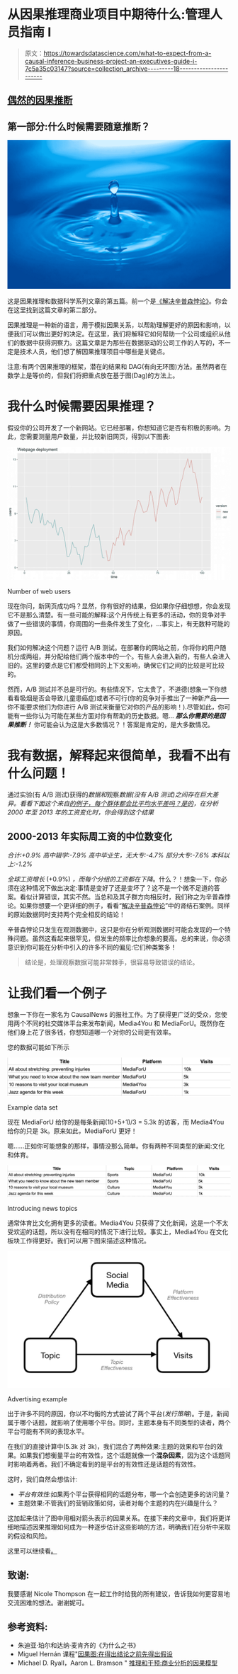 # 从因果推理商业项目中期待什么:管理人员指南 I

> 原文：<https://towardsdatascience.com/what-to-expect-from-a-causal-inference-business-project-an-executives-guide-i-7c5a35c03147?source=collection_archive---------18----------------------->

## [偶然的因果推断](https://towardsdatascience.com/tagged/casual-causal-inference)

## 第一部分:什么时候需要随意推断？

![](img/9cfd0be5f87baa72d9075f6922c6a472.png)

这是因果推理和数据科学系列文章的第五篇。前一个是[《解决辛普森悖论》](/solving-simpsons-paradox-e85433c68d03)。你会在这里找到这篇文章的第二部分。

因果推理是一种新的语言，用于模拟因果关系，以帮助理解更好的原因和影响，以便我们可以做出更好的决定。在这里，我们将解释它如何帮助一个公司或组织从他们的数据中获得洞察力。这篇文章是为那些在数据驱动的公司工作的人写的，不一定是技术人员，他们想了解因果推理项目中哪些是关键点。

注意:有两个因果推理的框架，潜在的结果和 DAG(有向无环图)方法。虽然两者在数学上是等价的，但我们将把重点放在基于图(Dag)的方法上。

# 我什么时候需要因果推理？

假设你的公司开发了一个新网站。它已经部署，你想知道它是否有积极的影响。为此，您需要测量用户数量，并比较新旧网页，得到以下图表:

![](img/5ba5ed6b483c9d8858f010981943e475.png)

Number of web users

现在你问，新网页成功吗？显然，你有很好的结果，但如果你仔细想想，你会发现它不是那么清楚。有一些可能的解释:这个月传统上有更多的活动，你的竞争对手做了一些错误的事情，你周围的一些条件发生了变化，…事实上，有无数种可能的原因。

我们如何解决这个问题？运行 A/B 测试。在部署你的网站之前，你将你的用户随机分成两组，并分配给他们两个版本中的一个。有些人会进入新的，有些人会进入旧的。这里的要点是它们都受相同的上下文影响，确保它们之间的比较是可比较的。

然而，A/B 测试并不总是可行的。有些情况下，它太贵了，不道德(想象一下你想看看吸烟是否会导致儿童患癌症)或者不可行(你的竞争对手推出了一种新产品——你不能要求他们为你进行 A/B 测试来衡量它对你的产品的影响！).尽管如此，你可能有一些你认为可能在某些方面对你有帮助的历史数据。嗯… ***那么你需要的是因果推断！*** 你可能会认为这是大多数情况？！答案是肯定的，是大多数情况。

# 我有数据，解释起来很简单，我看不出有什么问题！

通过实验(有 A/B 测试)获得的*数据和*观察*数据(没有 A/B 测试)之间存在巨大差异。看看下面这个来自[的例子，每个群体都会比平均水平差吗？是的](https://economix.blogs.nytimes.com/2013/05/01/can-every-group-be-worse-than-average-yes/)，在分析 2000 年至 2013 年的工资变化时，你会得到这个结果*

## 2000-2013 年实际周工资的中位数变化

*合计:+0.9%
高中辍学:-7.9%
高中毕业生，无大专:-4.7%
部分大专:-7.6%
本科以上:-1.2%*

*全球工资增长* (+0.9%) *，而每个分组的工资都在下降*。什么？！想象一下，你必须在这种情况下做出决定:事情是变好了还是变坏了？这不是一个微不足道的答案。看似计算错误，其实不然。当总和及其子群方向相反时，我们称之为辛普森悖论。如果你想要一个更详细的例子，看看“[解决辛普森悖论](/solving-simpsons-paradox-e85433c68d03)”中的肾结石案例。同样的原始数据同时支持两个完全相反的结论！

辛普森悖论只发生在观测数据中，这只是你在分析观测数据时可能会发现的一个特殊问题。虽然这看起来很罕见，但发生的频率比你想象的要高。总的来说，你必须意识到你可能在分析中引入的许多不同的偏见:它们种类繁多！

> 结论是，处理观察数据可能非常棘手，很容易导致错误的结论。

# 让我们看一个例子

想象一下你在一家名为 CausalNews 的报社工作。为了获得更广泛的受众，您使用两个不同的社交媒体平台来发布新闻，Media4You 和 MediaForU。既然你在他们身上花了很多钱，你想知道哪一个对你的公司更有效率。

您的数据可能如下所示

![](img/a61558f602166cfdc4c59415fc2cd8ed.png)

Example data set

现在 MediaForU 给你的是每条新闻(10+5+1)/3 = 5.3k 的访客，而 Media4You 给你的只是 3k。原来如此，MediaForU 更好！

嗯……正如你可能想象的那样，事情没那么简单。你有两种不同类型的新闻:文化和体育。

![](img/e32bb294b509f3211a13393adeae8d0d.png)

Introducing news topics

通常体育比文化拥有更多的读者。Media4You 只获得了文化新闻，这是一个不太受欢迎的话题，所以没有在相同的情况下进行比较。事实上，Media4You 在文化板块工作得更好。我们可以用下图来描述这种情况。

![](img/7ee372a1c6a5ebd8a90ac31e4d5d66c4.png)

Advertising example

出于许多不同的原因，你以不均衡的方式尝试了两个平台(*发行策略*)。于是，新闻属于哪个话题，就影响了使用哪个平台。同时，主题本身有不同类型的读者，两个平台可能有不同的表现水平。

在我们的直接计算中(5.3k 对 3k)，我们混合了两种效果:主题的效果和平台的效果。如果我们想衡量平台的有效性，这个话题就像一个**混杂因素**，因为这个话题同时影响着两者。我们不确定看到的是平台的有效性还是话题的有效性。

这时，我们自然会想估计:

*   *平台有效性*:如果两个平台获得相同的话题分布，哪一个会创造更多的访问量？
*   主题效果:不管我们的营销政策如何，读者对每个主题的内在兴趣是什么？

这加起来估计了图中用相对箭头表示的因果关系。在接下来的文章中，我们将更详细地描述因果推理如何成为一种逐步估计这些影响的方法，明确我们在分析中采取的假设和风险。

这里可以继续看[。](https://medium.com/@aleixrvr/what-to-expect-from-a-causal-inference-business-project-an-executives-guide-ii-10e521115cb0)

## 致谢:

我要感谢 Nicole Thompson 在一起工作时给我的所有建议，告诉我如何更容易地交流困难的想法。谢谢妮可。

## 参考资料:

*   朱迪亚·珀尔和达纳·麦肯齐的《为什么之书》
*   Miguel Hernán 课程"[因果图:在得出结论之前先得出假设](https://www.edx.org/course/causal-diagrams-draw-your-assumptions-before-your-conclusions)
*   Michael D. Ryall，Aaron L. Bramson " [推理和干预:商业分析的因果模型](https://www.crcpress.com/Inference-and-Intervention-Causal-Models-for-Business-Analysis/Ryall-Bramson/p/book/9780415657600)
